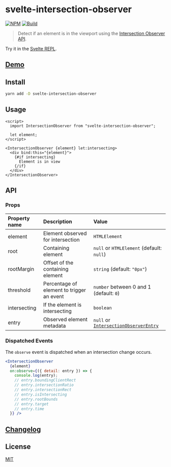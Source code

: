 # svelte-intersection-observer

[![NPM][npm]][npm-url]
[![Build][build]][build-badge]

> Detect if an element is in the viewport using the [Intersection Observer API](https://developer.mozilla.org/en-US/docs/Web/API/IntersectionObserverEntry).

Try it in the [Svelte REPL](https://svelte.dev/repl/8cd2327a580c4f429c71f7df999bd51d?version=3.29.7).

## [Demo](https://metonym.github.io/svelte-intersection-observer/)

## Install

```sh
yarn add -D svelte-intersection-observer
```

## Usage

```svelte
<script>
  import IntersectionObserver from "svelte-intersection-observer";

  let element;
</script>

<IntersectionObserver {element} let:intersecting>
  <div bind:this="{element}">
    {#if intersecting}
      Element is in view
    {/if}
  </div>
</IntersectionObserver>
```

## API

### Props

| Property name | Description                               | Value                                                                                                               |
| :------------ | :---------------------------------------- | :------------------------------------------------------------------------------------------------------------------ |
| element       | Element observed for intersection         | `HTMLElement`                                                                                                       |
| root          | Containing element                        | `null` or `HTMLElement` (default: `null`)                                                                           |
| rootMargin    | Offset of the containing element          | `string` (default: `"0px"`)                                                                                         |
| threshold     | Percentage of element to trigger an event | `number` between 0 and 1 (default: `0`)                                                                             |
| intersecting  | If the element is intersecting            | `boolean`                                                                                                           |
| entry         | Observed element metadata                 | `null` or [`IntersectionObserverEntry`](https://developer.mozilla.org/en-US/docs/Web/API/IntersectionObserverEntry) |

### Dispatched Events

The `observe` event is dispatched when an intersection change occurs.

```jsx
<IntersectionObserver
  {element}
  on:observe={({ detail: entry }) => {
    console.log(entry);
    // entry.boundingClientRect
    // entry.intersectionRatio
    // entry.intersectionRect
    // entry.isIntersecting
    // entry.rootBounds
    // entry.target
    // entry.time
  }} />
```

## [Changelog](CHANGELOG.md)

## License

[MIT](LICENSE)

[npm]: https://img.shields.io/npm/v/svelte-intersection-observer.svg?color=blue
[npm-url]: https://npmjs.com/package/svelte-intersection-observer
[build]: https://travis-ci.com/metonym/svelte-intersection-observer.svg?branch=master
[build-badge]: https://travis-ci.com/metonym/svelte-intersection-observer
